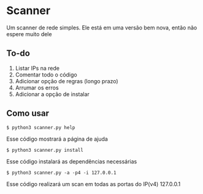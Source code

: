 # Scanner
Um scanner de rede simples. Ele está em uma versão bem nova, então não espere muito dele

## To-do
1. Listar IPs na rede
2. Comentar todo o código
3. Adicionar opção de regras (longo prazo)
4. Arrumar os erros
5. Adicionar a opção de instalar

## Como usar
```
$ python3 scanner.py help
```
Esse código mostrará a página de ajuda

```
$ python3 scanner.py install
```
Esse código instalará as dependências necessárias

```
$ python3 scanner.py -a -p4 -i 127.0.0.1
```
Esse código realizará um scan em todas as portas do IP(v4) 127.0.0.1
